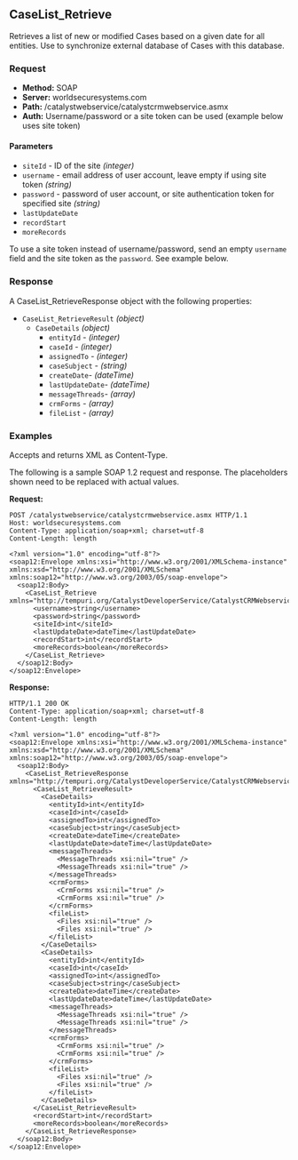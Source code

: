 ## CaseList_Retrieve

Retrieves a list of new or modified Cases based on a given date for all entities. Use to synchronize external database of Cases with this database.

### Request

* **Method:** SOAP
* **Server:** worldsecuresystems.com
* **Path:** /catalystwebservice/catalystcrmwebservice.asmx
* **Auth:** Username/password or a site token can be used (example below uses site token)

#### Parameters

* `siteId` - ID of the site *(integer)*
* `username` - email address of user account, leave empty if using site token *(string)*
* `password` - password of user account, or site authentication token for specified site *(string)*
* `lastUpdateDate` 
* `recordStart` 
* `moreRecords`  

To use a site token instead of username/password, send an empty `username` field and the site token as the `password`. See example below.

### Response

A CaseList_RetrieveResponse object with the following properties:

* `CaseList_RetrieveResult` *(object)*
    * `CaseDetails` *(object)*
        * `entityId` - *(integer)*
        * `caseId` -  *(integer)*
        * `assignedTo` - *(integer)*
        * `caseSubject` - *(string)*
        * `createDate`- *(dateTime)*
        * `lastUpdateDate`- *(dateTime)*
        * `messageThreads`- *(array)*
        * `crmForms` - *(array)*
        * `fileList` - *(array)*


### Examples

Accepts and returns XML as Content-Type. 

The following is a sample SOAP 1.2 request and response. The placeholders shown need to be replaced with actual values.

**Request:**
~~~
POST /catalystwebservice/catalystcrmwebservice.asmx HTTP/1.1
Host: worldsecuresystems.com
Content-Type: application/soap+xml; charset=utf-8
Content-Length: length

<?xml version="1.0" encoding="utf-8"?>
<soap12:Envelope xmlns:xsi="http://www.w3.org/2001/XMLSchema-instance" xmlns:xsd="http://www.w3.org/2001/XMLSchema" xmlns:soap12="http://www.w3.org/2003/05/soap-envelope">
  <soap12:Body>
    <CaseList_Retrieve xmlns="http://tempuri.org/CatalystDeveloperService/CatalystCRMWebservice">
      <username>string</username>
      <password>string</password>
      <siteId>int</siteId>
      <lastUpdateDate>dateTime</lastUpdateDate>
      <recordStart>int</recordStart>
      <moreRecords>boolean</moreRecords>
    </CaseList_Retrieve>
  </soap12:Body>
</soap12:Envelope>
~~~

**Response:**
~~~
HTTP/1.1 200 OK
Content-Type: application/soap+xml; charset=utf-8
Content-Length: length

<?xml version="1.0" encoding="utf-8"?>
<soap12:Envelope xmlns:xsi="http://www.w3.org/2001/XMLSchema-instance" xmlns:xsd="http://www.w3.org/2001/XMLSchema" xmlns:soap12="http://www.w3.org/2003/05/soap-envelope">
  <soap12:Body>
    <CaseList_RetrieveResponse xmlns="http://tempuri.org/CatalystDeveloperService/CatalystCRMWebservice">
      <CaseList_RetrieveResult>
        <CaseDetails>
          <entityId>int</entityId>
          <caseId>int</caseId>
          <assignedTo>int</assignedTo>
          <caseSubject>string</caseSubject>
          <createDate>dateTime</createDate>
          <lastUpdateDate>dateTime</lastUpdateDate>
          <messageThreads>
            <MessageThreads xsi:nil="true" />
            <MessageThreads xsi:nil="true" />
          </messageThreads>
          <crmForms>
            <CrmForms xsi:nil="true" />
            <CrmForms xsi:nil="true" />
          </crmForms>
          <fileList>
            <Files xsi:nil="true" />
            <Files xsi:nil="true" />
          </fileList>
        </CaseDetails>
        <CaseDetails>
          <entityId>int</entityId>
          <caseId>int</caseId>
          <assignedTo>int</assignedTo>
          <caseSubject>string</caseSubject>
          <createDate>dateTime</createDate>
          <lastUpdateDate>dateTime</lastUpdateDate>
          <messageThreads>
            <MessageThreads xsi:nil="true" />
            <MessageThreads xsi:nil="true" />
          </messageThreads>
          <crmForms>
            <CrmForms xsi:nil="true" />
            <CrmForms xsi:nil="true" />
          </crmForms>
          <fileList>
            <Files xsi:nil="true" />
            <Files xsi:nil="true" />
          </fileList>
        </CaseDetails>
      </CaseList_RetrieveResult>
      <recordStart>int</recordStart>
      <moreRecords>boolean</moreRecords>
    </CaseList_RetrieveResponse>
  </soap12:Body>
</soap12:Envelope>
~~~
